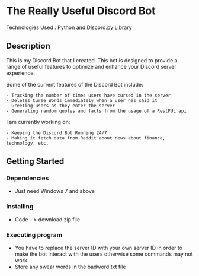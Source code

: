 # The Really Useful Discord Bot

Technologies Used : Python and Discord.py Library

## Description

This is my Discord Bot that I created. This bot is designed to provide a range of useful features to optimize and enhance your Discord server experience. 

Some of the current features of the Discord Bot include:

    - Tracking the number of times users have cursed in the server
    - Deletes Curse Words immediately when a user has said it
    - Greeting users as they enter the server
    - Generating random quotes and facts from the usage of a RestFUL api
    
    
I am currently working on:

    - Keeping the Discord Bot Running 24/7
    - Making it fetch data from Reddit about news about finance, technology, etc.





## Getting Started

### Dependencies

* Just need Windows 7 and above

### Installing

* Code - > download zip file

### Executing program

* You have to replace the server ID with your own server ID in order to make the bot interact with the users otherwise some commands may not work.
* Store any swear words in the badword.txt file

```
